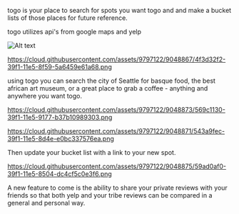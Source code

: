 togo is your place to search for spots you want togo and
and make a bucket lists of those places for future reference.

togo utilizes api's from google maps and yelp

![Alt text](https://cloud.githubusercontent.com/assets/9797122/9048868/520f6176-39f1-11e5-9e4c-fec84ac7bc8c.png?raw=true "Landing Page")

https://cloud.githubusercontent.com/assets/9797122/9048867/4f3d32f2-39f1-11e5-8f59-5a6459e61a68.png

using togo you can search the city of Seattle for
basque food, the best african art museum, or a great
place to grab a coffee - anything and anywhere you
want togo.

https://cloud.githubusercontent.com/assets/9797122/9048873/569c1130-39f1-11e5-9177-b37b10989303.png

https://cloud.githubusercontent.com/assets/9797122/9048871/543a9fec-39f1-11e5-8d4e-e0bc337576ea.png

Then update your bucket list with
a link to your new spot.

https://cloud.githubusercontent.com/assets/9797122/9048875/59ad0af0-39f1-11e5-8504-dc4cf5c0e3f6.png

A new feature to come is the ability to share
your private reviews with your friends so that both
yelp and your tribe reviews can be compared
in a general and personal way.







